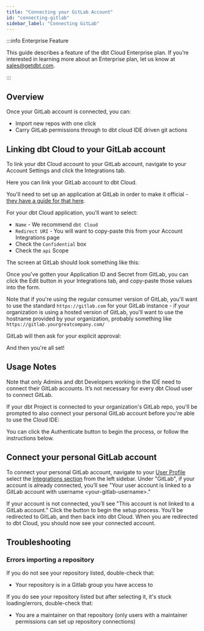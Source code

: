 ```yaml
---
title: "Connecting your GitLab Account"
id: "connecting-gitlab"
sidebar_label: "Connecting GitLab"
---
```


:::info Enterprise Feature

This guide describes a feature of the dbt Cloud Enterprise plan. If you’re interested in learning more about an Enterprise plan, let us know at sales@getdbt.com.

:::

## Overview

Once your GitLab account is connected, you can:
- Import new repos with one click
- Carry GitLab permissions through to dbt cloud IDE driven git actions

## Linking dbt Cloud to your GitLab account

To link your dbt Cloud account to your GitLab account, navigate to your Account Settings and click the Integrations tab. 

<Lightbox src="/img/docs/dbt-cloud/cloud-configuring-dbt-cloud/gitlab_navigation_setup.gif" title="Navigating to the GitLab Integration"/>

Here you can link your GitLab account to dbt Cloud. 

You'll need to set up an application at GitLab in order to make it official - [they have a guide for that here](https://docs.gitlab.com/ee/integration/oauth_provider.html#adding-an-application-through-the-profile). 

For your dbt Cloud application, you'll want to select:
- `Name` - We recommend `dbt Cloud`
- `Redirect URI` - You will want to copy-paste this from your Account Integrations page
- Check the `Confidential` box
- Check the `api` Scope

The screen at GitLab should look something like this:

<Lightbox src="/img/docs/dbt-cloud/dbt_cloud_gitlab_application_settings.png" title="Add New Application Screen at GitLab"/>

Once you've gotten your Application ID and Secret from GitLab, you can click the Edit button in your Integrations tab, and copy-paste those values into the form.

<Lightbox src="/img/docs/dbt-cloud/cloud-configuring-dbt-cloud/gitlab_integration_edit_button.png" title="Edit button in the top right corner"/>

Note that if you're using the regular consumer version of GitLab, you'll want to use the standard `https://gitlab.com` for your GitLab instance - if your organization is using a hosted version of GitLab, you'll want to use the hostname provided by your organization, probably something like `https://gitlab.yourgreatcompany.com/`

GitLab will then ask for your explicit approval: 

<Lightbox src="/img/docs/dbt-cloud/cloud-configuring-dbt-cloud/gitlab_application_auth.png" title="GitLab Authorization Screen" />

And then you're all set!

## Usage Notes

Note that only Admins and dbt Developers working in the IDE need to connect their GitLab accounts. It’s not necessary for every dbt Cloud user to connect GitLab.

If your dbt Project is connected to your organization's GitLab repo, you'll be prompted to also connect your personal GitLab account before you're able to use the Cloud IDE:

<Lightbox src="/img/docs/dbt-cloud/cloud-configuring-dbt-cloud/gitlab_personal_auth.png" title="GitLab Authentication Required" />

You can click the Authenticate button to begin the process, or follow the instructions below.

## Connect your personal GitLab account

To connect your personal GitLab account, navigate to your [User Profile](https://cloud.getdbt.com/#/profile/) select the [Integrations section](https://cloud.getdbt.com/#/profile/integrations/) from the left sidebar. Under "GitLab", if your account is already connected, you’ll see "Your user account is linked to a GitLab account with username &lt;your-gitlab-username&gt;."

If your account is not connected, you’ll see "This account is not linked to a GitLab account.” Click the button to begin the setup process. You’ll be redirected to GitLab, and then back into dbt Cloud. When you are redirected to dbt Cloud, you should now see your connected account. 

## Troubleshooting

### Errors importing a repository
If you do not see your repository listed, double-check that:
- Your repository is in a Gitlab group you have access to

If you do see your repository listed but after selecting it, it's stuck loading/errors, double-check that:
- You are a maintainer on that repository (only users with a maintainer permissions can set up repository connections)

